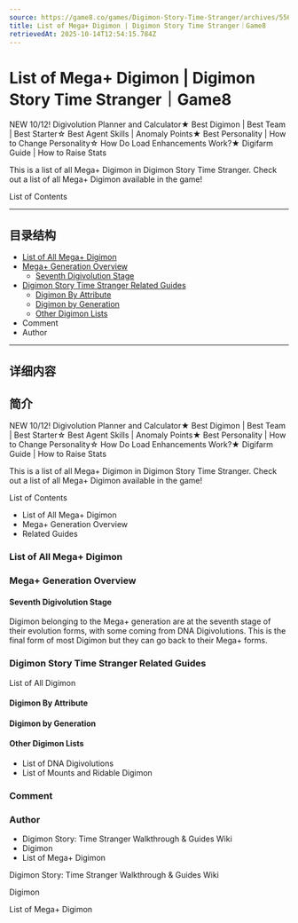 ```yaml
---
source: https://game8.co/games/Digimon-Story-Time-Stranger/archives/556276
title: List of Mega+ Digimon | Digimon Story Time Stranger｜Game8
retrievedAt: 2025-10-14T12:54:15.784Z
---
```


# List of Mega+ Digimon | Digimon Story Time Stranger｜Game8

NEW 10/12! Digivolution Planner and Calculator★ Best Digimon | Best Team | Best Starter☆ Best Agent Skills | Anomaly Points★ Best Personality | How to Change Personality☆ How Do Load Enhancements Work?★ Digifarm Guide | How to Raise Stats

This is a list of all Mega+ Digimon in Digimon Story Time Stranger. Check out a list of all Mega+ Digimon available in the game!

List of Contents

---

## 目录结构

  - [List of All Mega+ Digimon](#hl_1)
  - [Mega+ Generation Overview](#hl_2)
    - [Seventh Digivolution Stage](#hm_1)
  - [Digimon Story Time Stranger Related Guides](#hl_3)
    - [Digimon By Attribute](#hm_2)
    - [Digimon by Generation](#hm_3)
    - [Other Digimon Lists](#hm_4)
  - Comment
  - Author

---

## 详细内容

## 简介

NEW 10/12! Digivolution Planner and Calculator★ Best Digimon | Best Team | Best Starter☆ Best Agent Skills | Anomaly Points★ Best Personality | How to Change Personality☆ How Do Load Enhancements Work?★ Digifarm Guide | How to Raise Stats

This is a list of all Mega+ Digimon in Digimon Story Time Stranger. Check out a list of all Mega+ Digimon available in the game!

List of Contents

- List of All Mega+ Digimon
- Mega+ Generation Overview
- Related Guides

### List of All Mega+ Digimon



### Mega+ Generation Overview



#### Seventh Digivolution Stage

Digimon belonging to the Mega+ generation are at the seventh stage of their evolution forms, with some coming from DNA Digivolutions. This is the final form of most Digimon but they can go back to their Mega+ forms.

### Digimon Story Time Stranger Related Guides

List of All Digimon

#### Digimon By Attribute



#### Digimon by Generation



#### Other Digimon Lists

- List of DNA Digivolutions
- List of Mounts and Ridable Digimon

### Comment



### Author

- Digimon Story: Time Stranger Walkthrough & Guides Wiki
- Digimon
- List of Mega+ Digimon

Digimon Story: Time Stranger Walkthrough & Guides Wiki

Digimon

List of Mega+ Digimon
